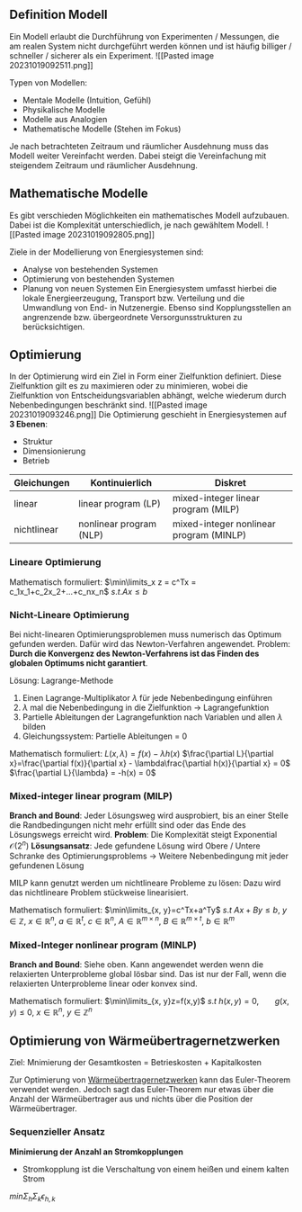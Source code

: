 ## Definition Modell
Ein Modell erlaubt die Durchführung von Experimenten / Messungen, die am realen System nicht durchgeführt werden können und ist häufig billiger / schneller / sicherer als ein Experiment.
![[Pasted image 20231019092511.png]]

Typen von Modellen:
- Mentale Modelle (Intuition, Gefühl)
- Physikalische Modelle
- Modelle aus Analogien
- Mathematische Modelle (Stehen im Fokus)

Je nach betrachteten Zeitraum und räumlicher Ausdehnung muss das Modell weiter Vereinfacht werden. Dabei steigt die Vereinfachung mit steigendem Zeitraum und räumlicher Ausdehnung.

## Mathematische Modelle
Es gibt verschieden Möglichkeiten ein mathematisches Modell aufzubauen. Dabei ist die Komplexität unterschiedlich, je nach gewähltem Modell.
![[Pasted image 20231019092805.png]]

Ziele in der Modellierung von Energiesystemen sind:
- Analyse von bestehenden Systemen
- Optimierung von bestehenden Systemen
- Planung von neuen Systemen
Ein Energiesystem umfasst hierbei die lokale Energieerzeugung, Transport bzw. Verteilung und die Umwandlung von End- in Nutzenergie. Ebenso sind Kopplungsstellen an angrenzende bzw. übergeordnete Versorgunsstrukturen zu berücksichtigen.

## Optimierung
In der Optimierung wird ein Ziel in Form einer Zielfunktion definiert. Diese Zielfunktion gilt es zu maximieren oder zu minimieren, wobei die Zielfunktion von Entscheidungsvariablen abhängt, welche wiederum durch Nebenbedingungen beschränkt sind.
![[Pasted image 20231019093246.png]]
Die Optimierung geschieht in Energiesystemen auf **3 Ebenen**:
- Struktur
- Dimensionierung
- Betrieb

| Gleichungen | Kontinuierlich | Diskret |
| ---- | ---- | ---- |
| linear | linear program (LP) | mixed-integer linear program (MILP) |
| nichtlinear | nonlinear program (NLP) | mixed-integer nonlinear program (MINLP) |
### Lineare Optimierung
Mathematisch formuliert:
$\min\limits_x z = c^Tx = c_1x_1+c_2x_2+...+c_nx_n$
$s.t. Ax\leq b$

### Nicht-Lineare Optimierung
Bei nicht-linearen Optimierungsproblemen muss numerisch das Optimum gefunden werden. Dafür wird das Newton-Verfahren angewendet. Problem: **Durch die Konvergenz des Newton-Verfahrens ist das Finden des globalen Optimums nicht garantiert**.

Lösung: Lagrange-Methode
1. Einen Lagrange-Multiplikator $\lambda$ für jede Nebenbedingung einführen
2. $\lambda$ mal die Nebenbedingung in die Zielfunktion -> Lagrangefunktion
3. Partielle Ableitungen der Lagrangefunktion nach Variablen und allen $\lambda$ bilden
4. Gleichungssystem: Partielle Ableitungen = 0

Mathematisch formuliert:
$L(x, \lambda) = f(x) - \lambda h(x)$
$\frac{\partial L}{\partial x}=\frac{\partial f(x)}{\partial x} - \lambda\frac{\partial h(x)}{\partial x} = 0$
$\frac{\partial L}{\lambda} = -h(x) = 0$

### Mixed-integer linear program (MILP)
**Branch and Bound**: Jeder Lösungsweg wird ausprobiert, bis an einer Stelle die Randbedingungen nicht mehr erfüllt sind oder das Ende des Lösungswegs erreicht wird.
**Problem**: Die Komplexität steigt Exponential $\mathcal{O}(2^n)$
**Lösungsansatz**: Jede gefundene Lösung wird Obere / Untere Schranke des Optimierungsproblems -> Weitere Nebenbedingung mit jeder gefundenen Lösung

MILP kann genutzt werden um nichtlineare Probleme zu lösen: Dazu wird das nichtlineare Problem stückweise linearisiert.

Mathematisch formuliert:
$\min\limits_{x, y}=c^Tx+a^Ty$
$s.t \ Ax+By \leq b,$
$y \in \mathbb{Z},\ x \in\mathbb{R}^n,\ a\in\mathbb{R}^t,\ c\in\mathbb{R}^n,$
$A\in\mathbb{R}^{m\times n},\ B\in\mathbb{R}^{m\times t},\ b\in \mathbb{R}^m$

### Mixed-Integer nonlinear program (MINLP)
**Branch and Bound**: Siehe oben. Kann angewendet werden wenn die relaxierten Unterprobleme global lösbar sind. Das ist nur der Fall, wenn die relaxierten Unterprobleme linear oder konvex sind.

Mathematisch formuliert:
$\min\limits_{x, y}z=f(x,y)$
$s.t\ h(x,y)=0,$
$\quad \ \ g(x,y) \leq 0,$
$x\in\mathbb{R}^n,\ y\in\mathbb{Z}^n$

## Optimierung von Wärmeübertragernetzwerken
Ziel: Mnimierung der Gesamtkosten = Betrieskosten + Kapitalkosten

Zur Optimierung von [Wärmeübertragernetzwerken](Energieeinsatz#Wärmeintegration) kann das Euler-Theorem verwendet werden. Jedoch sagt das Euler-Theorem nur etwas über die Anzahl der Wärmeübertrager aus und nichts über die Position der Wärmeübertrager.

### Sequenzieller Ansatz
**Minimierung der Anzahl an Stromkopplungen**
- Stromkopplung ist die Verschaltung von einem heißen und einem kalten Strom

$min\Sigma_h\Sigma_k\epsilon_{h,k}$
